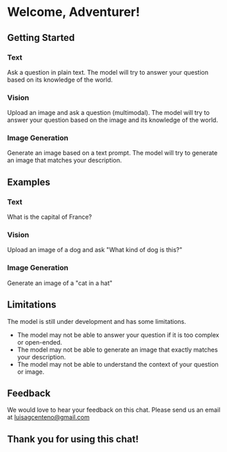 # Welcome, Adventurer!

## Getting Started

### Text

Ask a question in plain text. The model will try to answer your question based on its knowledge of the world.

### Vision

Upload an image and ask a question (multimodal). The model will try to answer your question based on the image and its knowledge of the world.

### Image Generation

Generate an image based on a text prompt. The model will try to generate an image that matches your description.

## Examples

### Text

What is the capital of France?

### Vision

Upload an image of a dog and ask "What kind of dog is this?"

### Image Generation

Generate an image of a "cat in a hat"

## Limitations

The model is still under development and has some limitations.

* The model may not be able to answer your question if it is too complex or open-ended.
* The model may not be able to generate an image that exactly matches your description.
* The model may not be able to understand the context of your question or image.

## Feedback

We would love to hear your feedback on this chat. Please send us an email at luisagcenteno@gmail.com

## Thank you for using this chat!